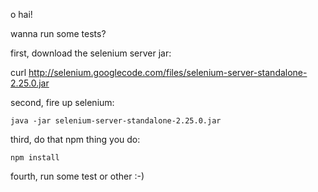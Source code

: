o hai!

wanna run some tests?

first, download the selenium server jar:

   curl http://selenium.googlecode.com/files/selenium-server-standalone-2.25.0.jar 

second, fire up selenium:

    java -jar selenium-server-standalone-2.25.0.jar

third, do that npm thing you do:

    npm install

fourth, run some test or other :-)
